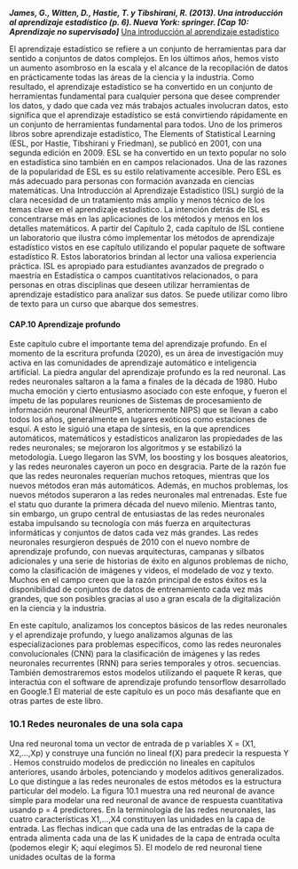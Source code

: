 ***James, G., Witten, D., Hastie, T. y Tibshirani, R. (2013). Una introducción al aprendizaje estadístico (p. 6). Nueva York: springer. [Cap 10: Aprendizaje no supervisado]***
[Una introducción al aprendizaje estadístico](https://hastie.su.domains/ISLR2/ISLRv2_website.pdf)

El aprendizaje estadístico se refiere a un conjunto de herramientas para dar sentido a conjuntos de datos complejos. En los últimos años, hemos visto un aumento asombroso en la escala y el alcance de la recopilación de datos en prácticamente todas las áreas de la ciencia y la industria. Como resultado, el aprendizaje estadístico se ha convertido en un conjunto de herramientas fundamental para cualquier persona que desee comprender los datos, y dado que cada vez más trabajos actuales involucran datos, esto significa que el aprendizaje estadístico se está convirtiendo rápidamente en un conjunto de herramientas fundamental para todos. Uno de los primeros libros sobre aprendizaje estadístico, The Elements of Statistical Learning (ESL, por Hastie, Tibshirani y Friedman), se publicó en 2001, con una segunda edición en 2009. ESL se ha convertido en un texto popular no solo en estadística sino también en en campos relacionados. Una de las razones de la popularidad de ESL es su estilo relativamente accesible. Pero ESL es más adecuado para personas con formación avanzada en ciencias matemáticas. Una Introducción al Aprendizaje Estadístico (ISL) surgió de la clara necesidad de un tratamiento más amplio y menos técnico de los temas clave en el aprendizaje estadístico. La intención detrás de ISL es concentrarse más en las aplicaciones de los métodos y menos en los detalles matemáticos. A partir del Capítulo 2, cada capítulo de ISL contiene un laboratorio que ilustra cómo implementar los métodos de aprendizaje estadístico vistos en ese capítulo utilizando el popular paquete de software estadístico R. Estos laboratorios brindan al lector una valiosa experiencia práctica. ISL es apropiado para estudiantes avanzados de pregrado o maestría en Estadística o campos cuantitativos relacionados, o para personas en otras disciplinas que deseen utilizar herramientas de aprendizaje estadístico para analizar sus datos. Se puede utilizar como libro de texto para un curso que abarque dos semestres.

#### CAP.10 Aprendizaje profundo

Este capítulo cubre el importante tema del aprendizaje profundo. En el momento de la escritura profunda (2020), es un área de investigación muy activa en las comunidades de aprendizaje automático e inteligencia artificial. La piedra angular del aprendizaje profundo es la red neuronal. Las redes neuronales saltaron a la fama a finales de la década de 1980. Hubo mucha emoción y cierto entusiasmo asociado con este enfoque, y fueron el ímpetu de las populares reuniones de Sistemas de procesamiento de información neuronal (NeurIPS, anteriormente NIPS) que se llevan a cabo todos los años, generalmente en lugares exóticos como estaciones de esquí. A esto le siguió una etapa de síntesis, en la que aprendices automáticos, matemáticos y estadísticos analizaron las propiedades de las redes neuronales; se mejoraron los algoritmos y se estabilizó la metodología. Luego llegaron las SVM, los boosting y los bosques aleatorios, y las redes neuronales cayeron un poco en desgracia. Parte de la razón fue que las redes neuronales requerían muchos retoques, mientras que los nuevos métodos eran más automáticos. Además, en muchos problemas, los nuevos métodos superaron a las redes neuronales mal entrenadas. Este fue el statu quo durante la primera década del nuevo milenio. Mientras tanto, sin embargo, un grupo central de entusiastas de las redes neuronales estaba impulsando su tecnología con más fuerza en arquitecturas informáticas y conjuntos de datos cada vez más grandes. Las redes neuronales resurgieron después de 2010 con el nuevo nombre de aprendizaje profundo, con nuevas arquitecturas, campanas y silbatos adicionales y una serie de historias de éxito en algunos problemas de nicho, como la clasificación de imágenes y videos, el modelado de voz y texto. Muchos en el campo creen que la razón principal de estos éxitos es la disponibilidad de conjuntos de datos de entrenamiento cada vez más grandes, que son posibles gracias al uso a gran escala de la digitalización en la ciencia y la industria.

En este capítulo, analizamos los conceptos básicos de las redes neuronales y el aprendizaje profundo, y luego analizamos algunas de las especializaciones para problemas específicos, como las redes neuronales convolucionales (CNN) para la clasificación de imágenes y las redes neuronales recurrentes (RNN) para series temporales y otros. secuencias. También demostraremos estos modelos utilizando el paquete R keras, que interactúa con el software de aprendizaje profundo tensorflow desarrollado en Google.1 El material de este capítulo es un poco más desafiante que en otras partes de este libro.

### 10.1 Redes neuronales de una sola capa

Una red neuronal toma un vector de entrada de p variables X = (X1, X2,...,Xp) y construye una función no lineal f(X) para predecir la respuesta Y . Hemos construido modelos de predicción no lineales en capítulos anteriores, usando árboles, potenciando y modelos aditivos generalizados. Lo que distingue a las redes neuronales de estos métodos es la estructura particular del modelo. La figura 10.1 muestra una red neuronal de avance simple para modelar una red neuronal de avance de respuesta cuantitativa usando p = 4 predictores. En la terminología de las redes neuronales, las cuatro características X1,...,X4 constituyen las unidades en la capa de entrada. Las flechas indican que cada una de las entradas de la capa de entrada alimenta cada una de las K unidades de la capa de entrada oculta (podemos elegir K; aquí elegimos 5). El modelo de red neuronal tiene unidades ocultas de la forma 